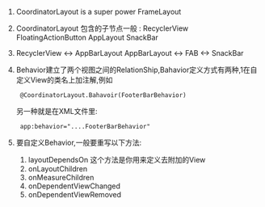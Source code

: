 ---
---

1. CoordinatorLayout is a super power FrameLayout
2. CoordinatorLayout 包含的子节点一般 : RecyclerView FloatingActionButton AppLayout SnackBar
3. RecyclerView <-> AppBarLayout AppBarLayout <-> FAB <-> SnackBar
4. Behavior建立了两个视图之间的RelationShip,Bahavior定义方式有两种,1在自定义View的类名上加注解,例如
		
		@CoordinatorLayout.Bahavoir(FooterBarBehavior)

	另一种就是在XML文件里:

		app:behavior="....FooterBarBehavior"

5. 要自定义Behavior,一般要重写以下方法:
	1. layoutDependsOn
		这个方法是你用来定义去附加的View
	2. onLayoutChildren
	3. onMeasureChildren
	4. onDependentViewChanged
	5. onDependentViewRemoved

